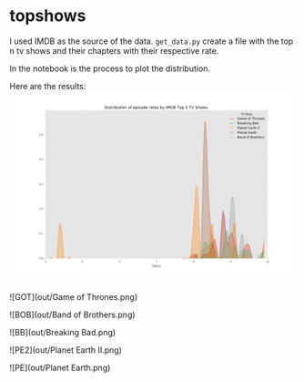 # topshows

I used IMDB as the source of the data. `get_data.py` create a file with the top n tv shows and their chapters with their respective rate.

In the notebook is the process to plot the distribution.

Here are the results:
![General](plot.png)

![GOT](out/Game of Thrones.png)

![BOB](out/Band of Brothers.png)

![BB](out/Breaking Bad.png)

![PE2](out/Planet Earth II.png)

![PE](out/Planet Earth.png)
